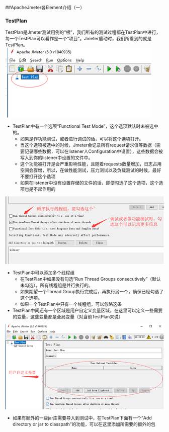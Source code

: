 ##ApacheJmeter各Element介绍（一）

### TestPlan
TestPlan是Jmeter测试用例的“根”，我们所有的测试过程都在TestPlan中进行，每一个TestPlan可以看作是一个“项目”。Jmeter启动时，我们所看到的就是TestPlan。   
![TestPlan](/img/jmeter/JmeterElements_TestPlan.png "TestPlan")   

* TestPlan中有一个选项“Functional Test Mode”，这个选项默认时未被选中的。
	+ 如果是作功能测试，或者进行调试的话，可以将这个选项打开。
	+ 当这个选项被选中的时候，Jmeter会记录所有request请求值等数据（需要记录哪些数据，可以在listener人Configuration中设置），这些数据会被写入到你的listener中设置的文件中。
	+ 这个功能被打开是会严重影响性能，且随着requests数量增加，日志占用空间会骤增，所以，在做性能测试，压力测试以及负载测试的时候，最好不要打开这个选项
	+ 如果在listener中没有设置存储的文件的话，即便勾选了这个选项，这个选项也是不起作用的   

![TestPlan](/img/jmeter/JmeterElements_TestPlan_checkbox.png "TestPlan")      
* TestPlan中可以添加多个线程组
	+ 在TestPlan中如果没有勾选“Run Thread Groups consecutively”（默认未勾选），所有线程组是并行执行的。
	+ 如果期望一个Thread Group执行完成后，再执行另一个，确保已经勾选了这个选项。
	+ 如果一个TestPlan中只有一个线程组，可以忽略这条   
* TestPlan中间还有一个区域是用户自定义变量区域，在这里可以定义一些需要的变量，这些变量都是全局变量（对当前TestPlan来说）   

![TestPlan](/img/jmeter/JmeterElements_TestPlan_variable.png "TestPlan")     
* 如果有额外的一些jar库需要导入到测试中，在TestPlan下面有一个“Add directory or jar to classpath”的功能，可以在这里添加所需要的额外的包
